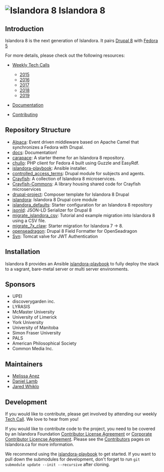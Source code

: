 # ![Islandora 8](https://camo.githubusercontent.com/738dd7cbd90a3ef06b9bb55a4cf5ed385a048fd4/687474703a2f2f69736c616e646f72612e63612f73697465732f64656661756c742f66696c65732f696d616765732f6c6f6273746572434c41572e706e67) Islandora 8

## Introduction

Islandora 8 is the next generation of Islandora. It pairs [Drupal 8](https://www.drupal.org/8) with [Fedora 5](https://wiki.duraspace.org/display/FF/Fedora+Repository+Home)

For more details, please check out the following resources:

* [Weekly Tech Calls](https://github.com/Islandora/documentation/wiki#islandora-8-tech-calls)
  * [2015](https://github.com/Islandora/documentation/wiki/2015)
  * [2016](https://github.com/Islandora/documentation/wiki/2016)
  * [2017](https://github.com/Islandora/documentation/wiki/2017)
  * [2018](https://github.com/Islandora/documentation/wiki/2018)
  * [2019](https://github.com/Islandora/documentation/wiki/2019)

* [Documentation](https://islandora.github.io/documentation/)
* [Contributing](https://github.com/Islandora/documentation/blob/master/CONTRIBUTING.md)

## Repository Structure

* [Alpaca](https://github.com/islandora/Alpaca): Event driven middleware based on Apache Camel that synchronizes a Fedora with Drupal.
* [docs](https://github.com/Islandora/documentation/tree/master/docs): Documentation!
* [carapace](https://github.com/islandora/carapace/): A starter theme for an Islandora 8 repository. 
* [chullo](https://github.com/islandora/chullo/): PHP client for Fedora 4 built using Guzzle and EasyRdf.
* [islandora-playbook](https://github.com/Islandora-Devops/islandora-playbook): Ansible installer.
* [controlled_access_terms](https://github.com/islandora/controlled_access_terms/): Drupal module for subjects and agents. 
* [Crayfish](https://github.com/islandora/Crayfish): A collection of Islandora 8 microservices.
* [Crayfish-Commons](https://github.com/Islandora/Crayfish-Commons): A library housing shared code for Crayfish microservices
* [drupal-project](https://github.com/Islandora/drupal-project): Composer template for Islandora 8 Drupal
* [islandora](https://github.com/Islandora/islandora/tree/8.x-1.x): Islandora 8 Drupal core module
* [islandora_defaults](https://github.com/Islandora/islandora_defaults): Starter configuration for an Islandora 8 repository 
* [jsonld](https://github.com/islandora/jsonld): JSON-LD Serializer for Drupal 8
* [migrate_islandora_csv](https://github.com/Islandora/migrate_islandora_csv): Tutorial and example migration into Islandora 8 using a CSV file.
* [migrate_7x_claw](https://github.com/Islandora-Devops/migrate_7x_claw): Starter migration for Islandora 7 -> 8.
* [openseadragon](https://github.com/islandora-claw/openseadragon): Drupal 8 Field Formatter for OpenSeadragon
* [Syn](https://github.com/islandora/Syn): Tomcat valve for JWT Authentication


## Installation
Islandora 8 provides an Ansible [islandora-playbook](https://github.com/Islandora-Devops/islandora-playbook) to fully deploy the stack to a vagrant, bare-metal server or multi server environments.

## Sponsors

* UPEI
* discoverygarden inc.
* LYRASIS
* McMaster University
* University of Limerick
* York University
* University of Manitoba
* Simon Fraser University
* PALS
* American Philosophical Society
* Common Media Inc.

## Maintainers

* [Melissa Anez](https://github.com/manez/)
* [Daniel Lamb](https://github.com/dannylamb/)
* [Jared Whiklo](https://github.com/whikloj)

## Development

If you would like to contribute, please get involved by attending our weekly [Tech Call](https://github.com/Islandora/documentation/wiki#islandora-8-tech-calls). We love to hear from you!

If you would like to contribute code to the project, you need to be covered by an Islandora Foundation [Contributor License Agreement](http://islandora.ca/sites/default/files/islandora_cla.pdf) or [Corporate Contributor Licencse Agreement](http://islandora.ca/sites/default/files/islandora_ccla.pdf). Please see the [Contributors](http://islandora.ca/resources/contributors) pages on Islandora.ca for more information.

We recommend using the [islandora-playbook](https://github.com/Islandora-Devops/islandora-playbook) to get started.  If you want to pull down the submodules for development, don't forget to run `git submodule update --init --recursive` after cloning.
